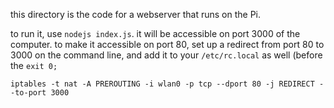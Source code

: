 this directory is the code for a webserver that runs on the Pi.

to run it, use `nodejs index.js`. it will be accessible on port 3000 of the computer. to make it accessible on port 80, set up a redirect from port 80 to 3000 on the command line, and add it to your `/etc/rc.local` as well (before the `exit 0;`

```
iptables -t nat -A PREROUTING -i wlan0 -p tcp --dport 80 -j REDIRECT --to-port 3000
```


